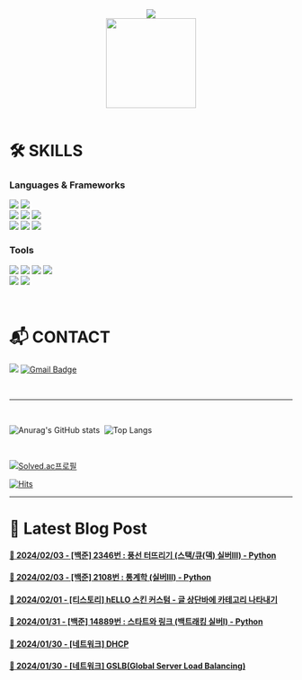 
<div align="center"><img src="https://capsule-render.vercel.app/api?type=waving&color=0:41d1fe,100:fe84fe&height=250&section=header&text=SEO%20CHAEYEON&fontColor=ffffffCC&fontSize=60&fontAlignY=35&desc=ChaeYami&descSize=20&descAlign=70&descAlignY=53" /></div>
<div align="center"><img src="https://github.com/ChaeYami/ChaeYami/assets/120750451/7c8742a2-96f5-4f80-948f-fc5fc8afdcd2" width="160"/></div>

<br>  

# 🛠️ SKILLS
### Languages & Frameworks
<img src="https://img.shields.io/badge/python-3776AB?style=for-the-badge&logo=python&logoColor=white"> <img src="https://img.shields.io/badge/java-007396?style=for-the-badge&logo=java&logoColor=white">
<br>
<img src="https://img.shields.io/badge/django-092E20?style=for-the-badge&logo=django&logoColor=white">
<img src="https://img.shields.io/badge/spring-6DB33F?style=for-the-badge&logo=spring&logoColor=white">
<img src="https://img.shields.io/badge/spring%20boot-6DB33F?style=for-the-badge&logo=springboot&logoColor=white">
<br>
<img src="https://img.shields.io/badge/html5-E34F26?style=for-the-badge&logo=html5&logoColor=white">
<img src="https://img.shields.io/badge/css-1572B6?style=for-the-badge&logo=css3&logoColor=white">
<img src="https://img.shields.io/badge/javascript-F7DF1E?style=for-the-badge&logo=javascript&logoColor=black"> 
### Tools
<img src="https://img.shields.io/badge/github-181717?style=for-the-badge&logo=github&logoColor=white"> <img src="https://img.shields.io/badge/git-F05032?style=for-the-badge&logo=git&logoColor=white">
<img src ="https://img.shields.io/badge/Visual%20Studio%20Code-007ACC.svg?&style=for-the-badge&logo=Visual%20Studio%20Code&logoColor=white">
<img src ="https://img.shields.io/badge/intellij-000000.svg?&style=for-the-badge&logo=intellijidea&logoColor=white">
<br>
<img src ="https://img.shields.io/badge/notion-000000.svg?&style=for-the-badge&logo=notion&logoColor=white">
<img src ="https://img.shields.io/badge/obsidian-7C3AED.svg?&style=for-the-badge&logo=obsidian&logoColor=white">

<br>

# 📬 CONTACT
<a href="https://chaeyami.tistory.com/" target="_blank"><img src="https://img.shields.io/badge/Tistory-FF4785?style=for-the-badge&logo=tistory&logoColor=000000"></a>
[![Gmail Badge](https://img.shields.io/badge/Gmail-d14836?style=for-the-badge&logo=Gmail&logoColor=white&link=mailto:ssallyseo@gmail.com)](mailto:ssallyseo@gmail.com)

<br>

---

<br>

![Anurag's GitHub stats](https://github-readme-stats.vercel.app/api?username=ChaeYami&show_icons=true&theme=material-palenight)&nbsp;
![Top Langs](https://github-readme-stats.vercel.app/api/top-langs/?username=ChaeYami&layout=compact&theme=material-palenight)

<br>  

[![Solved.ac프로필](http://mazassumnida.wtf/api/v2/generate_badge?boj=codusseo)](https://solved.ac/codusseo)
<br>  

[![Hits](https://hits.seeyoufarm.com/api/count/incr/badge.svg?url=https%3A%2F%2Fgithub.com%2FChaeYami&count_bg=%23FF9EDE&title_bg=%23E1A3FF&icon=&icon_color=%23E7E7E7&title=hits&edge_flat=true)](https://hits.seeyoufarm.com)
<br>

---

# 📝 Latest Blog Post
#### <a href='https://chaeyami.tistory.com/234' target='_blank'>💜 2024/02/03 - [백준] 2346번 : 풍선 터뜨리기 (스택/큐(덱) 실버Ⅲ) - Python</a> <br/>
#### <a href='https://chaeyami.tistory.com/233' target='_blank'>💜 2024/02/03 - [백준] 2108번 : 통계학 (실버Ⅲ) - Python</a> <br/>
#### <a href='https://chaeyami.tistory.com/232' target='_blank'>💜 2024/02/01 - [티스토리] hELLO 스킨 커스텀 - 글 상단바에 카테고리 나타내기</a> <br/>
#### <a href='https://chaeyami.tistory.com/230' target='_blank'>💜 2024/01/31 - [백준] 14889번 : 스타트와 링크 (백트래킹 실버Ⅰ) - Python</a> <br/>
#### <a href='https://chaeyami.tistory.com/228' target='_blank'>💜 2024/01/30 - [네트워크] DHCP</a> <br/>
#### <a href='https://chaeyami.tistory.com/227' target='_blank'>💜 2024/01/30 - [네트워크] GSLB(Global Server Load Balancing)</a> <br/>
